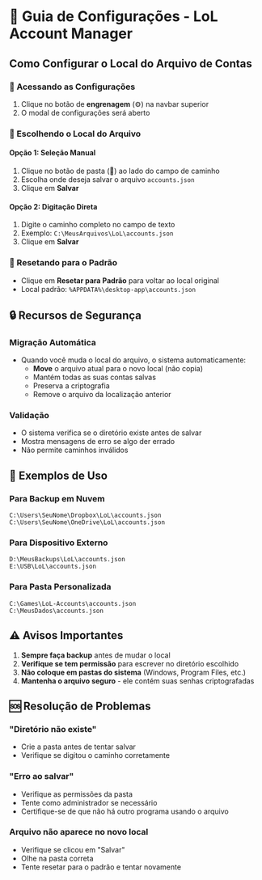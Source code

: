 # 🔧 Guia de Configurações - LoL Account Manager

## Como Configurar o Local do Arquivo de Contas

### 📍 Acessando as Configurações
1. Clique no botão de **engrenagem** (⚙️) na navbar superior
2. O modal de configurações será aberto

### 📁 Escolhendo o Local do Arquivo

#### Opção 1: Seleção Manual
1. Clique no botão de pasta (📁) ao lado do campo de caminho
2. Escolha onde deseja salvar o arquivo `accounts.json`
3. Clique em **Salvar**

#### Opção 2: Digitação Direta
1. Digite o caminho completo no campo de texto
2. Exemplo: `C:\MeusArquivos\LoL\accounts.json`
3. Clique em **Salvar**

### 🔄 Resetando para o Padrão
- Clique em **Resetar para Padrão** para voltar ao local original
- Local padrão: `%APPDATA%\desktop-app\accounts.json`

## 🔒 Recursos de Segurança

### Migração Automática
- Quando você muda o local do arquivo, o sistema automaticamente:
  - **Move** o arquivo atual para o novo local (não copia)
  - Mantém todas as suas contas salvas
  - Preserva a criptografia
  - Remove o arquivo da localização anterior

### Validação
- O sistema verifica se o diretório existe antes de salvar
- Mostra mensagens de erro se algo der errado
- Não permite caminhos inválidos

## 📝 Exemplos de Uso

### Para Backup em Nuvem
```
C:\Users\SeuNome\Dropbox\LoL\accounts.json
C:\Users\SeuNome\OneDrive\LoL\accounts.json
```

### Para Dispositivo Externo
```
D:\MeusBackups\LoL\accounts.json
E:\USB\LoL\accounts.json
```

### Para Pasta Personalizada
```
C:\Games\LoL-Accounts\accounts.json
C:\MeusDados\accounts.json
```

## ⚠️ Avisos Importantes

1. **Sempre faça backup** antes de mudar o local
2. **Verifique se tem permissão** para escrever no diretório escolhido
3. **Não coloque em pastas do sistema** (Windows, Program Files, etc.)
4. **Mantenha o arquivo seguro** - ele contém suas senhas criptografadas

## 🆘 Resolução de Problemas

### "Diretório não existe"
- Crie a pasta antes de tentar salvar
- Verifique se digitou o caminho corretamente

### "Erro ao salvar"
- Verifique as permissões da pasta
- Tente como administrador se necessário
- Certifique-se de que não há outro programa usando o arquivo

### Arquivo não aparece no novo local
- Verifique se clicou em "Salvar"
- Olhe na pasta correta
- Tente resetar para o padrão e tentar novamente
